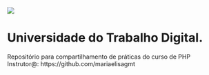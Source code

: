 <img src="https://www.cursosutd.inf.br/Digitalizacao/CMS/Imagem/30/30_F.png">
<h1> Universidade do Trabalho Digital. </h1>
Repositório para compartilhamento de práticas do curso de PHP
<br>
Instrutor@: https://github.com/mariaelisagmt<br><br>




